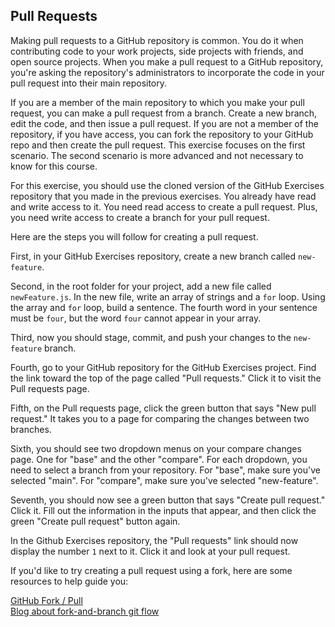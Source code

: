 ## Pull Requests

Making pull requests to a GitHub repository is common. You do it when contributing code to your work projects, side projects with friends, and open source projects. When you make a pull request to a GitHub repository, you're asking the repository's administrators to incorporate the code in your pull request into their main repository. 

If you are a member of the main repository to which you make your pull request, you can make a pull request from a branch. Create a new branch, edit the code, and then issue a pull request. If you are not a member of the repository, if you have access, you can fork the repository to your GitHub repo and then create the pull request. This exercise focuses on the first scenario. The second scenario is more advanced and not necessary to know for this course.

For this exercise, you should use the cloned version of the GitHub Exercises repository that you made in the previous exercises. You already have read and write access to it. You need read access to create a pull request. Plus, you need write access to create a branch for your pull request.

Here are the steps you will follow for creating a pull request.

First, in your GitHub Exercises repository, create a new branch called `new-feature`.

Second, in the root folder for your project, add a new file called `newFeature.js`. In the new file, write an array of strings and a `for` loop. Using the array and `for` loop, build a sentence. The fourth word in your sentence must be `four`, but the word `four` cannot appear in your array.

Third, now you should stage, commit, and push your changes to the `new-feature` branch.

Fourth, go to your GitHub repository for the GitHub Exercises project. Find the link toward the top of the page called "Pull requests." Click it to visit the Pull requests page.

Fifth, on the Pull requests page, click the green button that says "New pull request." It takes you to a page for comparing the changes between two branches.

Sixth, you should see two dropdown menus on your compare changes page. One for "base" and the other "compare". For each dropdown, you need to select a branch from your repository. For "base", make sure you've selected "main". For "compare", make sure you've selected "new-feature".

Seventh, you should now see a green button that says "Create pull request." Click it. Fill out the information in the inputs that appear, and then click the green "Create pull request" button again.

In the Github Exercises repository, the "Pull requests" link should now display the number `1` next to it. Click it and look at your pull request.

If you'd like to try creating a pull request using a fork, here are some resources to help guide you:

[GitHub Fork / Pull](https://docs.github.com/en/free-pro-team@latest/github/collaborating-with-issues-and-pull-requests/creating-a-pull-request-from-a-fork)  
[Blog about fork-and-branch git flow](https://blog.scottlowe.org/2015/01/27/using-fork-branch-git-workflow/)
